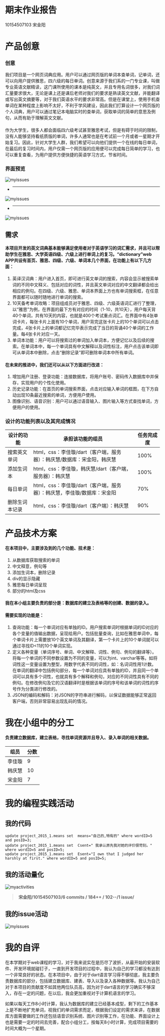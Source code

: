 # 期末作业报告
10154507103 宋金阳
# 产品创意
### 创意
我们项目是一个网页词典应用。用户可以通过网页版的单词本查单词，记单词，还可以向用户提供雅思，四六级的每日单词。创意来源于我们系的一门专业课，叫做专业英语文献精读，这门课所使用的课本是纯英文，并且专用名词很多，对我们词汇量要求很大，无论是课上还是课后老师对我们的要求是熟读英文文献，并能翻译或写出英文摘要等，对于我们英语水平的要求非常高。但是在课堂上，使用手机查单词在某种程度上影响不太好，不利于学风建设，因此我们打算设计一个网页版的个人词典，用户可以通过笔记本电脑实时的查单词，获取单词的简单的意思及例句，从而有助于理解英文文献。
####
作为大学生，很多人都会面临四六级考试甚至雅思考试，但是有碍于时间的限制，没有人能够坚持看纸质版的单词，许多人通常也是在考试前一个月或者一星期才开始复习。因此，针对大学生人群，我们希望可以向他们提供一个在线的每日单词，在最后的复习时间内，用户仅需一个网页版的应用便可以完成每日简单的学习，也可以重复查看，为用户提供方便快捷的英语学习方式，节省时间。
### 界面预览
![myissues](https://github.com/ECNU-DEIT-2015/DICTIONARY/blob/html/web/pic/%E7%95%8C%E9%9D%A21.png)
+ ----
![myissues](https://github.com/ECNU-DEIT-2015/DICTIONARY/blob/html/web/pic/%E7%95%8C%E9%9D%A22.png)
+ ----
![myissues](https://github.com/ECNU-DEIT-2015/DICTIONARY/blob/html/web/pic/%E7%95%8C%E9%9D%A23.png)

## 需求
#### 本项目开发的英文词典基本能够满足使用者对于英语学习的词汇需求，并且可以帮助学生在雅思、大学英语四级、六级上进行单词上的复习。“dictionary”web APP共设有首页、雅思、四级、六级、单词本几个界面，在功能上有以下几方面：
1. 英译汉词典：用户进入首页，即可进行英文单词的搜索，内容会显示被搜索单词的不同中文释义、包括对应的词性，并且英文单词对应的中文翻译都会给出相应的例句。在四级、六级、雅思、单词本界面上方也有单词搜索框，在任意界面都可以随时随地进行单词的搜索。
2. 10天备考单词攻略：项目组成员对于雅思、四级、六级英语词汇进行了整理，以“雅思”为例，在界面的最下方有对应的时间（1-10，共10天），用户每天背40个单词，共有10天的内容，也就是400个考试重点词汇。在界面中有4张单词卡片，每张卡片上面有10个单词，用户背完这张卡片上的10个单词可以点击完成，4张卡片上的单词都记忆完毕表示完成了当日的背诵40个单词的工作量。每4张卡片对应一天。
3. 单词本功能：用户可以将搜索过的单词加入单词本，方便记忆以及后续的搜索。在单词本中，每一个单词具有中文解释以及词性标注，用户点击该单词即可从单词本中删除，点击“删除记录”即可删除单词本中所有单词。
#### 在未来的推进中，我们还可以从以下方面进行改进：
1. 增加用户注册、登录功能：连接数据库，将用户账号、密码传入数据库中并保存，实现用户的个性化使用。
2. 历史记录功能：在首页的单词搜索界面，点击对应输入单词的框图，在下方自动出现10条最近搜索的单词，方便用户使用。
3. 图像识别、语音识别：用户可以通过语音输入、图片输入等方式查找单词，方便用户的使用。
   

### 设计的功能列表以及其完成情况

 设计的功能|承担该功能的组员|任务完成度
 --|--|--
  搜索英文单词|html，css：李佳璇/dart（客户端，服务器）：韩庆慧/数据库：宋金阳，韩庆慧|100%
  添加生词本|html，css：李佳璇，韩庆慧/dart（客户端，服务器）：韩庆慧|100%
  每日单词|html，css：李佳璇/dart（客户端，服务器）：韩庆慧，李佳璇/数据库：宋金阳|70%
  删除生词本记录|html，css：李佳璇/dart（客户端）：韩庆慧|90%

# 产品技术方案
#### 在本项目中，主要涉及到的几个功能、技术是：
1. 从数据库获取搜索的单词
2. 中文释意，例句等
3. 添加生词本，删除记录
4. div的显示隐藏
5. 雅思每日单词呈现
6. 部分的html及css
#### 我在本小组主要负责的部分是：数据库的建立及表格等的创建、数据的录入。
#### 需要实现的功能是：
1. 查询功能：每一个单词对应有单独的ID。用户搜索单词时根据单词的ID对应的各个变量的值输出数据，呈现给用户。包括批量查询，比如在雅思单词中，每个单词卡片上需要放10个英文单词及其翻译，第一个卡片上的10个单词就可以通过寻找ID<11的10个单词实现。
2. 定义各种变量（单词序号、单词、中文解释、词性、例句、例句的翻译等）。将每一个单词的不同参数设置为不同的变量，可以为int、varchar等等。如将词性这一变量设置为整型，用数字代表不同的词性，如：名词词性用1计数。在单词的翻译中包括例句部分，每一个单词对应具有单独的ID，并且同一个单词可以具有多个词性，也就具有多个解释和例句，对应的不同词性具有不同的例句。在修改例句及它的汉语翻译时是根据该单词的序号和该单词的词性的序号作为分类进行修改的。
3. JSON的编码和解码：对JSON的字符串进行解码，以保证数据能够正常返回客户端，否则非常容易出现乱码的情况。


# 我在小组中的分工
#### 负责建立数据库，建立表格，寻找单词资源并且导入、录入单词的相关数据。
  组员|分数
 --|--
  李佳璇|9
  韩庆慧|10
  宋金阳|7

# 我的编程实践活动
## 我的代码
  
```mysql
update project_2015_1.means set  means="自己的,特有的" where wordID=5 and posID=3;
update project_2015_1.means set  Csent=" 我承认原先我对她的评价很苛刻。"  where wordID=5 and posID=5;
update project_2015_1.means set  Esent="I own that I judged her harshly at first." where wordID=5 and posID=5;

```
  
## 我的活动量化

![myactivities](https://github.com/ECNU-DEIT-2015/DICTIONARY/blob/combine1/doc/微信图片1.png)
>  **宋金阳/10154507103/6 commits / 184++ / 102--/1 issue/**  

## 我的issue活动
![myissues](https://github.com/ECNU-DEIT-2015/DICTIONARY/blob/combine1/doc/微信图片_20180117005528.png)



# 我的自评
在本学期对于web课程的学习，对于我来说实在是历尽了波折，从最开始的安装软件、开发环境就碰钉子，一直到开发项目的过程中，我认为自己的学习都没有达到一个非常良好的状态。在本项目中，由于对于dart语言学习得不够彻底，我主要负责数据库的部分，包括建立数据库、建表、导入以及录入各种数据等。我认为自己对于本项目的贡献度不如其他两位队员高，因为对于dart语言的学习确实不够深入，存在一定的问题，在以后，我会更加重视对于计算机语言的学习。

如果以每天工作8小时计算，我认为数据库的建立已经基本成型，剩下的工作基本上是不断地扩充单词，视我们的单词需求而定，根据我们设定的需求来讲，在数据库方面需要做的工作还包括语音识别系统、图片识别等工作，在功能、界面设计上也是需要一定的时间去完善，配合小组分工，按每天8小时计算，完成项目需要的时间大概为一个星期。
